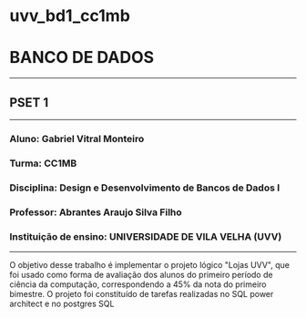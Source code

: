 # uvv_bd1_cc1mb
# BANCO DE DADOS
---
## PSET 1
---
### Aluno: Gabriel Vitral Monteiro  
### Turma: CC1MB
### Disciplina: Design e Desenvolvimento de Bancos de Dados I
### Professor: Abrantes Araujo Silva Filho
### Instituição de ensino: UNIVERSIDADE DE VILA VELHA (UVV)
---
O objetivo desse trabalho é implementar o projeto lógico "Lojas UVV", que foi usado como forma de avaliação dos alunos do primeiro período de ciência da computação, correspondendo a 45% da nota do primeiro bimestre. O projeto foi constituído de tarefas realizadas no SQL power architect e no postgres SQL

